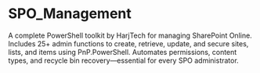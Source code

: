 # SPO_Management
A complete PowerShell toolkit by HarjTech for managing SharePoint Online. Includes 25+ admin functions to create, retrieve, update, and secure sites, lists, and items using PnP.PowerShell. Automates permissions, content types, and recycle bin recovery—essential for every SPO administrator.
